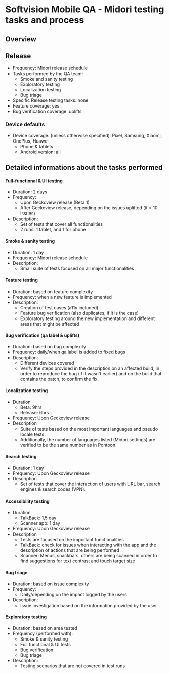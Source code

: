 Softvision Mobile QA - Midori testing tasks and process
=============

Overview
--------

## Release
- Frequency: Midori release schedule
- Tasks performed by the QA team:
  - Smoke and sanity testing
  - Exploratory testing
  - Localization testing
  - Bug triage
- Specific Release testing tasks: none
- Feature coverage: yes
- Bug verification coverage: uplifts

### Device defaults
- Device coverage: (unless otherwise specified): Pixel, Samsung, Xiaomi, OnePlus, Huawei
  - Phone & tablets
  - Android version: all

## Detailed informations about the tasks performed

#### Full-functional & UI testing
- Duration: 2 days
- Frequency:
  - Upon Geckoview release (Beta 1)
  - After Geckoview release, depending on the issues uplifted (if > 10 issues)
- Description:
  - Set of tests that cover all functionalities
  - 2 runs: 1 tablet, and 1 for phone

#### Smoke & sanity testing
- Duration: 1 day
- Frequency: Midori release schedule
- Description:
  - Small suite of tests focused on all major functionalities

#### Feature testing
- Duration: based on feature complexity
- Frequency: when a new feature is implemented
- Description:
  - Creation of test cases (a11y included)
  - Feature bug verification (also duplicates, if it is the case)
  - Exploratory testing around the new implementation and different areas that might be affected

#### Bug verification (qa label & uplifts)
- Duration: based on bug complexity
- Frequency: daily/when qa label is added to fixed bugs
- Description:
  - Different devices covered
  - Verify the steps provided in the description on an affected build, in order to reproduce the bug (if it wasn't earlier) and on the build that contains the patch, to confirm the fix.

#### Localization testing
- Duration
  - Beta: 9hrs
  - Release: 6hrs
- Frequency: Upon Geckoview release
- Description
  - Suite of tests based on the most important languages and pseudo locale tests.
  - Additionally, the number of languages listed (Midori settings) are verified to be the same number as in Pontoon.

#### Search testing
- Duration: 1 day
- Frequency: Upon Geckoview release
- Description
  - Set of tests that cover the interaction of users with URL bar, search engines & search codes (VPN).

#### Accessibility testing
- Duration
  - TalkBack: 1,5 day
  - Scanner app: 1 day
- Frequency: Upon Geckoview release
- Description
  - Tests are focused on the important functionalities
  - TalkBack: check for issues when interacting with the app and the description of actions that are being performed
  - Scanner: Menus, snackbars, others are being scanned in order to find suggestions for text contrast and touch target size

#### Bug triage
- Duration: based on issue complexity
- Frequency:
  - Daily/depending on the impact logged by the users
- Description:
  - Issue investigation based on the information provided by the user

#### Exploratory testing
- Duration: based on area tested
- Frequency (performed with):
  - Smoke & sanity testing
  - Full functional & UI tests
  - Bug verification
  - Bug triage
- Description:
  - Testing scenarios that are not covered in test runs
